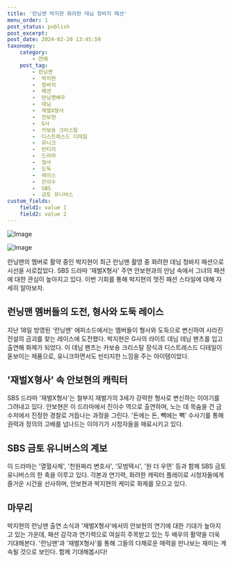 ```yaml
---
title: '런닝맨 박지현 화려한 데님 청바지 패션'
menu_order: 1
post_status: publish
post_excerpt: 
post_date: 2024-02-20 13:45:59
taxonomy:
    category:
        - 연예
    post_tag:
        - 런닝맨
        -  박지현
        -  청바지
        -  패션
        -  런닝맨배우
        -  데님
        -  재벌X형사
        -  안보현
        -  G사
        -  카보숑 크리스탈
        -  디스트레스드 디테일
        -  유니크
        -  빈티지
        -  드라마
        -  형사
        -  도둑
        -  레이스
        -  진이수
        -  SBS
        -  금토 유니버스
custom_fields:
    field1: value 1
    field2: value 2
---
```


![Image](https://ssl.pstatic.net/mimgnews/image/312/2024/02/20/0000649861_001_20240220082103264.jpg?type=w540)

![Image](https://mimgnews.pstatic.net/image/312/2024/02/20/0000649861_002_20240220082103290.jpg?type=w540)

런닝맨의 멤버로 활약 중인 박지현이 최근 런닝맨 촬영 중 화려한 데님 청바지 패션으로 시선을 사로잡았다. SBS 드라마 '재벌X형사' 주연 안보현과의 만남 속에서 그녀의 패션에 대한 관심이 높아지고 있다. 이번 기회를 통해 박지현의 멋진 패션 스타일에 대해 자세히 알아보자.
## 런닝맨 멤버들의 도전, 형사와 도둑 레이스
지난 18일 방영된 '런닝맨' 에피소드에서는 멤버들이 형사와 도둑으로 변신하여 사라진 전설의 금괴를 찾는 레이스에 도전했다. 박지현은 G사의 라이트 데님 데님 팬츠를 입고 출연해 화제가 되었다. 이 데님 팬츠는 카보숑 크리스탈 장식과 디스트레스드 디테일이 돋보이는 제품으로, 유니크하면서도 빈티지한 느낌을 주는 아이템이었다.
## '재벌X형사' 속 안보현의 캐릭터
SBS 드라마 '재벌X형사'는 철부지 재벌가의 3세가 강력한 형사로 변신하는 이야기를 그려내고 있다. 안보현은 이 드라마에서 진이수 역으로 출연하며, 노는 데 목숨을 건 금수저에서 진정한 경찰로 거듭나는 과정을 그린다. '돈에는 돈, 빽에는 빽' 수사기를 통해 권력과 정의의 고배를 넘나드는 이야기가 시청자들을 매료시키고 있다.
## SBS 금토 유니버스의 계보
이 드라마는 '열혈사제', '천원짜리 변호사', '모범택시', '원 더 우먼' 등과 함께 SBS 금토 유니버스의 한 축을 이루고 있다. 각본과 연기력, 화려한 캐릭터 플레이로 시청자들에게 즐거운 시간을 선사하며, 안보현과 박지현의 케미로 화제를 모으고 있다.
## 마무리
박지현의 런닝맨 출연 소식과 '재벌X형사'에서의 안보현의 연기에 대한 기대가 높아지고 있는 가운데, 패션 감각과 연기력으로 여실히 주목받고 있는 두 배우의 활약을 더욱 기대해본다. '런닝맨'과 '재벌X형사'를 통해 그들의 다채로운 매력을 만나보는 재미는 계속될 것으로 보인다. 함께 기대해봅시다!
